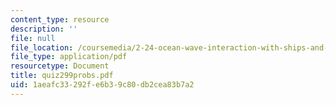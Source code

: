 ```yaml
---
content_type: resource
description: ''
file: null
file_location: /coursemedia/2-24-ocean-wave-interaction-with-ships-and-offshore-energy-systems-13-022-spring-2002/1aeafc33292fe6b39c80db2cea83b7a2_quiz299probs.pdf
file_type: application/pdf
resourcetype: Document
title: quiz299probs.pdf
uid: 1aeafc33-292f-e6b3-9c80-db2cea83b7a2
---
```

